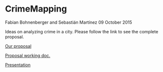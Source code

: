 # CrimeMapping

Fabian Bohnenberger and Sebastián Martínez
09 October 2015

Ideas on analyzing crime in a city. Please follow the link to see the complete proposal.

[Our proposal](https://rawgit.com/martinezsebastian/CrimeMapping/master/Proposal.html)


[Proposal working doc.](https://rawgit.com/martinezsebastian/CrimeMapping/master/Proposal_first_part.html)

[Presentation](https://rawgit.com/martinezsebastian/CrimeMapping/master/presentation/CrimeResearchPresentation0.1.html)